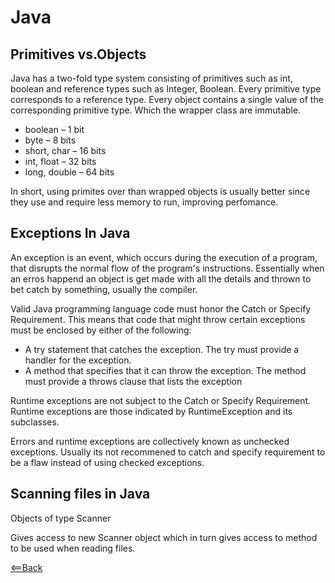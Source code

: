 # Java  

## Primitives vs.Objects 
Java has a two-fold type system consisting of primitives such as int, boolean and reference types such as Integer, Boolean. Every primitive type corresponds to a reference type. Every object contains a single value of the corresponding primitive type. Which the wrapper class are immutable.

- boolean – 1 bit  
- byte – 8 bits  
- short, char – 16 bits  
- int, float – 32 bits  
- long, double – 64 bits  

In short, using primites over than wrapped objects is usually better since they use and require less memory to run, improving perfomance.


## Exceptions In Java

An exception is an event, which occurs during the execution of a program, that disrupts the normal flow of the program's instructions. Essentially when an erros happend an object is get made with all the details and thrown to bet catch by something, usually the compiler.  
 
Valid Java programming language code must honor the Catch or Specify Requirement. This means that code that might throw certain exceptions must be enclosed by either of the following:  

- A try statement that catches the exception. The try must provide a handler for the exception.  
- A method that specifies that it can throw the exception. The method must provide a throws clause that lists the exception  

Runtime exceptions are not subject to the Catch or Specify Requirement. Runtime exceptions are those indicated by RuntimeException and its subclasses.

Errors and runtime exceptions are collectively known as unchecked exceptions. Usually its not recommened  to catch and specify requirement to be a flaw instead of using checked exceptions.

## Scanning files in Java

Objects of type Scanner

Gives access to new Scanner object which in turn gives access to method to be used when reading files.

[<==Back](../README.md)  
